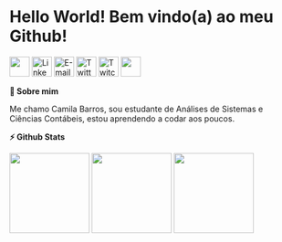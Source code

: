 <div align='left'><h1>Hello World! Bem vindo(a) ao meu Github!</h1>
<a href= "https://pt.stackoverflow.com/users/244762/mila-freire"><img width="35px" src="https://icons-for-free.com/iconfiles/png/512/media+social+square+stackoverflow+icon-1320185557326369004.png"/></a>
<a href= "https://www.linkedin.com/in/camilabsfreire/">
<img width="35px" alt="LinkedIn" src="https://cdn-icons-png.flaticon.com/512/145/145807.png"/></a>
<a href="mailto:camilabsfreire@gmail.com">
<img alt="E-mail" width="35px" src="https://image.flaticon.com/icons/png/128/270/270021.png"/></a>
<a href= "https://twitter.com/camissfreire">
<img width="35px" alt="Twitter" src="https://image.flaticon.com/icons/png/128/145/145812.png"/></a>
<a href="https://www.twitch.tv/camilabsf">
<img width="35px" alt="Twitch TV" src="https://image.flaticon.com/icons/png/128/356/356001.png"/></a>
<a href="https://discord.gg/zY2JHHxC">
<img width="35px" src="https://image.flaticon.com/icons/png/128/906/906361.png"/></a>
</div>


<div><p><summary><b>🤙 Sobre mim</b></summary></p>
<p>Me chamo Camila Barros, sou estudante de Análises de Sistemas e Ciências Contábeis, estou aprendendo a codar aos poucos. </p>
</div>

<div><p><summary><b>⚡ Github Stats</b></summary></p>
<img height="140em" src="https://github-readme-stats.vercel.app/api?username=MilaFreire&show_icons=true&theme=buefy&include_all_commits=true&count_private=true"/>
<img height="140em" src="https://github-readme-stats.vercel.app/api/top-langs/?username=MilaFreire&layout=compact&langs_count=7&theme=buefy"/>
<img align="top" width="140" src="https://media.giphy.com/media/FNBvO1cg4G2DkZE3fa/giphy.gif"></a>
</p></div>


